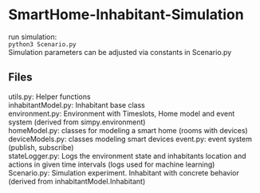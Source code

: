 # SmartHome-Inhabitant-Simulation
run simulation:  
<code>python3 Scenario.py</code>  
Simulation parameters can be adjusted via constants in Scenario.py

## Files  
utils.py: Helper functions  
inhabitantModel.py: Inhabitant base class  
environment.py: Environment with Timeslots, Home model and event system (derived from simpy.environment)  
homeModel.py: classes for modeling a smart home (rooms with devices)  
deviceModels.py: classes modeling smart devices
event.py: event system (publish, subscribe)  
stateLogger.py: Logs the environment state and inhabitants location and actions in given time intervals (logs used for machine learning)  
Scenario.py: Simulation experiment. Inhabitant with concrete behavior (derived from inhabitantModel.Inhabitant)  
